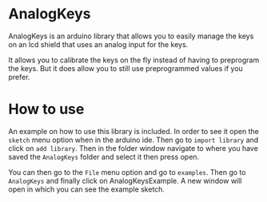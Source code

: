 AnalogKeys
==========

AnalogKeys is an arduino library that allows you to easily manage the keys on
an lcd shield that uses an analog input for the keys.

It allows you to calibrate the keys on the fly instead of having to preprogram
the keys. But it does allow you to still use preprogrammed values if you prefer.

# How to use

An example on how to use this library is included.
In order to see it open the `sketch` menu option when in the arduino ide.
Then go to `import library` and click on `add library`. Then in the folder
window navigate to where you have saved the `AnalogKeys` folder and select it
then press open.

You can then go to the `File` menu option and go to `examples`. Then go to
`AnalogKeys` and finally click on AnalogKeysExample. A new window will open in
which you can see the example sketch.
